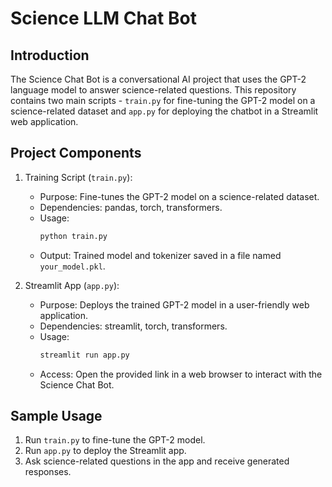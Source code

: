 # Science LLM Chat Bot

## Introduction

The Science Chat Bot is a conversational AI project that uses the GPT-2 language model to answer science-related questions. This repository contains two main scripts - `train.py` for fine-tuning the GPT-2 model on a science-related dataset and `app.py` for deploying the chatbot in a Streamlit web application.

## Project Components

1. Training Script (`train.py`):
   - Purpose: Fine-tunes the GPT-2 model on a science-related dataset.
   - Dependencies: pandas, torch, transformers.
   - Usage:
     ```bash
     python train.py
     ```
   - Output: Trained model and tokenizer saved in a file named `your_model.pkl`.

2. Streamlit App (`app.py`):
   - Purpose: Deploys the trained GPT-2 model in a user-friendly web application.
   - Dependencies: streamlit, torch, transformers.
   - Usage:
     ```bash
     streamlit run app.py
     ```
   - Access: Open the provided link in a web browser to interact with the Science Chat Bot.



## Sample Usage

1. Run `train.py` to fine-tune the GPT-2 model.
2. Run `app.py` to deploy the Streamlit app.
3. Ask science-related questions in the app and receive generated responses.
